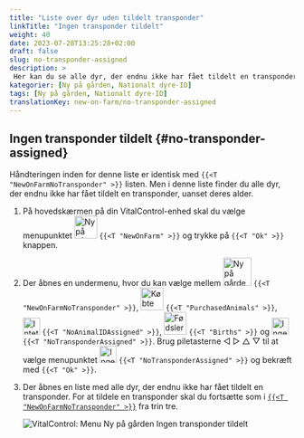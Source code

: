 ```yaml
---
title: "Liste over dyr uden tildelt transponder"
linkTitle: "Ingen transponder tildelt"
weight: 40
date: 2023-07-28T13:25:28+02:00
draft: false
slug: no-transponder-assigned
description: >
 Her kan du se alle dyr, der endnu ikke har fået tildelt en transponder, og tildele dem en transponder.
kategorier: [Ny på gården, Nationalt dyre-ID]
tags: [Ny på gården, Nationalt dyre-ID]
translationKey: new-on-farm/no-transponder-assigned
---
```

## Ingen transponder tildelt {#no-transponder-assigned}

Håndteringen inden for denne liste er identisk med `{{<T "NewOnFarmNoTransponder" >}}` listen. Men i denne liste finder du alle dyr, der endnu ikke har fået tildelt en transponder, uanset deres alder.

1. På hovedskærmen på din VitalControl-enhed skal du vælge menupunktet <img src="/icons/main/new-on-farm.svg" width="40" align="bottom" alt="Ny på gården" /> `{{<T "NewOnFarm" >}}` og trykke på `{{<T "Ok" >}}` knappen.

2. Der åbnes en undermenu, hvor du kan vælge mellem <img src="/icons/registration/new-on-farm-no-transponder.svg" width="50" align="bottom" alt="Ny på gården, ingen transponder" /> `{{<T "NewOnFarmNoTransponder" >}}`, <img src="/icons/main/new-on-farm.svg" width="40" align="bottom" alt="Købte dyr" /> `{{<T "PurchasedAnimals" >}}`, <img src="/icons/registration/no-eartag-number.svg" width="30" align="bottom" alt="Intet nationalt dyre-ID" /> `{{<T "NoAnimalIDAssigned" >}}`, <img src="/icons/main/births.svg" width="40" align="bottom" alt="Fødsler" /> `{{<T "Births" >}}` og <img src="/icons/registration/no-transponder.svg" width="30" align="bottom" alt="Ingen transponder tildelt" /> `{{<T "NoTransponderAssigned" >}}`. Brug piletasterne ◁ ▷ △ ▽ til at vælge menupunktet <img src="/icons/registration/no-transponder.svg" width="30" align="bottom" alt="Ingen transponder tildelt" /> `{{<T "NoTransponderAssigned" >}}` og bekræft med `{{<T "Ok" >}}`.

3. Der åbnes en liste med alle dyr, der endnu ikke har fået tildelt en transponder. For at tildele en transponder skal du fortsætte som i [`{{<T "NewOnFarmNoTransponder" >}}`](../new-no-transponder/#new-on-farm-no-transponder) fra trin tre.

    ![VitalControl: Menu Ny på gården Ingen transponder tildelt](../images/notransponder2.png "Ingen transponder tildelt")
